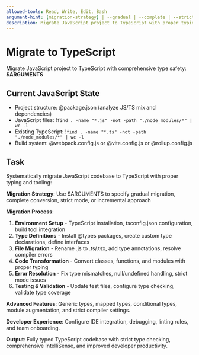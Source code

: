 ```yaml
---
allowed-tools: Read, Write, Edit, Bash
argument-hint: [migration-strategy] | --gradual | --complete | --strict | --incremental
description: Migrate JavaScript project to TypeScript with proper typing and tooling setup
---
```


# Migrate to TypeScript

Migrate JavaScript project to TypeScript with comprehensive type safety: **$ARGUMENTS**

## Current JavaScript State

- Project structure: @package.json (analyze JS/TS mix and dependencies)
- JavaScript files: !`find . -name "*.js" -not -path "./node_modules/*" | wc -l`
- Existing TypeScript: !`find . -name "*.ts" -not -path "./node_modules/*" | wc -l`
- Build system: @webpack.config.js or @vite.config.js or @rollup.config.js

## Task

Systematically migrate JavaScript codebase to TypeScript with proper typing and tooling:

**Migration Strategy**: Use $ARGUMENTS to specify gradual migration, complete conversion, strict mode, or incremental approach

**Migration Process**:
1. **Environment Setup** - TypeScript installation, tsconfig.json configuration, build tool integration
2. **Type Definitions** - Install @types packages, create custom type declarations, define interfaces
3. **File Migration** - Rename .js to .ts/.tsx, add type annotations, resolve compiler errors
4. **Code Transformation** - Convert classes, functions, and modules with proper typing
5. **Error Resolution** - Fix type mismatches, null/undefined handling, strict mode issues
6. **Testing & Validation** - Update test files, configure type checking, validate type coverage

**Advanced Features**: Generic types, mapped types, conditional types, module augmentation, and strict compiler settings.

**Developer Experience**: Configure IDE integration, debugging, linting rules, and team onboarding.

**Output**: Fully typed TypeScript codebase with strict type checking, comprehensive IntelliSense, and improved developer productivity.